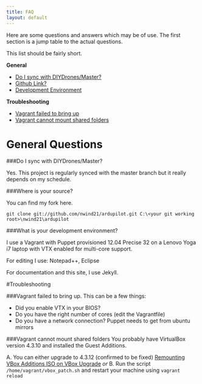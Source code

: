 ```yaml
---
title: FAQ
layout: default
---
```


Here are some questions and answers which may be of use.  The first section is a jump table to the actual questions.

This list should be fairly short.

<strong>General</strong>

* [Do I sync with DIYDrones/Master?](#q1)
* [Github Link?](#q2)
* [Development Environment](#q3)

<strong>Troubleshooting</strong>

* [Vagrant failed to bring up](#q4)
* [Vagrant cannot mount shared folders](#q5)

<div class="hline"></div>

# General Questions

<a name="q1"></a>
###Do I sync with DIYDrones/Master?

Yes. This project is regularly synced with the master branch but it really depends on my schedule.

<a name="q2"></a>
###Where is your source?

You can find my fork here.

```
git clone git://github.com/nwind21/ardupilot.git C:\<your git working root>\nwind21\ardupilot
```

<a name="q3"></a>
###What is your development environment?

I use a Vagrant with Puppet provisioned 12.04 Precise 32 on a Lenovo Yoga i7 laptop with VTX enabled for multi-core support.

For editing I use: Notepad++, Eclipse

For documentation and this site, I use Jekyll.

<div class="hline"></div>
#Troubleshooting

<a name="q4"></a>
###Vagrant failed to bring up.
This can be a few things:

* Did you enable VTX in your BIOS?
* Do you have the right number of cores (edit the Vagrantfile)
* Do you have a network connection?  Puppet needs to get from ubuntu mirrors

<a name="q5"></a>
###Vagrant cannot mount shared folders
You probably have VirtualBox version 4.3.10 and installed the Guest Additions.

A. You can either upgrade to 4.3.12 (confirmed to be fixed) [Remounting VBox Additions ISO on VBox Upgrade]({{site.url}}/2014/05/01/VirtualBox-Guest-Additions/) _or_
B. Run the script `/home/vagrant/vbox_patch.sh` and restart your machine using `vagrant reload`